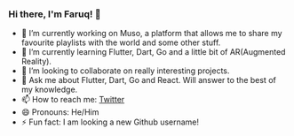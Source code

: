 ### Hi there, I'm Faruq! 👋

- 🔭 I’m currently working on Muso, a platform that allows me to share my favourite playlists with the world and some other stuff.
- 🌱 I’m currently learning Flutter, Dart, Go and a little bit of AR(Augmented Reality).
- 👯 I’m looking to collaborate on really interesting projects.
- 💬 Ask me about Flutter, Dart, Go and React. Will answer to the best of my knowledge.
- 📫 How to reach me: [Twitter](https://twitter.com/faruqyusuffG)
- 😄 Pronouns: He/Him
- ⚡ Fun fact: I am looking a new Github username!

